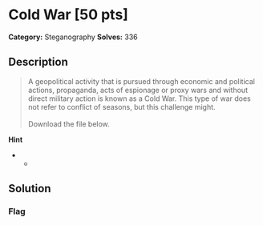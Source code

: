 # Cold War [50 pts]

**Category:** Steganography
**Solves:** 336

## Description
>A geopolitical activity that is pursued through economic and political actions, propaganda, acts of espionage or proxy wars and without direct military action is known as a Cold War. This type of war does not refer to conflict of seasons, but this challenge might.<br><br>Download the file below.

**Hint**
* -

## Solution

### Flag

